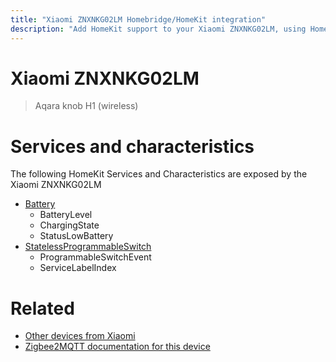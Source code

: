 ```yaml
---
title: "Xiaomi ZNXNKG02LM Homebridge/HomeKit integration"
description: "Add HomeKit support to your Xiaomi ZNXNKG02LM, using Homebridge, Zigbee2MQTT and homebridge-z2m."
---
```

<!---
This file has been GENERATED using src/docgen/docgen.ts
DO NOT EDIT THIS FILE MANUALLY!
-->
# Xiaomi ZNXNKG02LM
> Aqara knob H1 (wireless)


# Services and characteristics
The following HomeKit Services and Characteristics are exposed by
the Xiaomi ZNXNKG02LM

* [Battery](../../battery.md)
  * BatteryLevel
  * ChargingState
  * StatusLowBattery
* [StatelessProgrammableSwitch](../../action.md)
  * ProgrammableSwitchEvent
  * ServiceLabelIndex


# Related
* [Other devices from Xiaomi](../index.md#xiaomi)
* [Zigbee2MQTT documentation for this device](https://www.zigbee2mqtt.io/devices/ZNXNKG02LM.html)